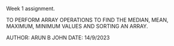 Week 1 assignment. 

TO PERFORM ARRAY OPERATIONS TO FIND THE MEDIAN, MEAN, MAXIMUM, MINIMUM VALUES AND SORTING AN ARRAY. 

AUTHOR: ARUN B JOHN
DATE: 14/9/2023
